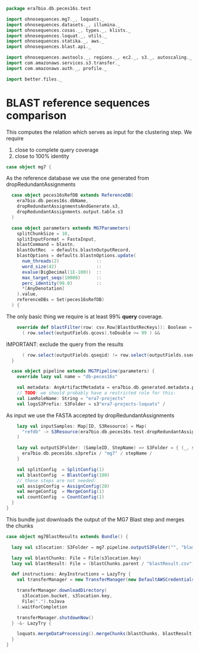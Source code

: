
```scala
package era7bio.db.peces16s.test

import ohnosequences.mg7._, loquats._
import ohnosequences.datasets._, illumina._
import ohnosequences.cosas._, types._, klists._
import ohnosequences.loquat._, utils._
import ohnosequences.statika._, aws._
import ohnosequences.blast.api._

import ohnosequences.awstools._, regions._, ec2._, s3._, autoscaling._
import com.amazonaws.services.s3.transfer._
import com.amazonaws.auth._, profile._

import better.files._
```


# BLAST reference sequences comparison

This computes the relation which serves as input for the clustering step. We require

1. close to complete query coverage
2. close to 100% identity


```scala
case object mg7 {
```

As the reference database we use the one generated from dropRedundantAssignments

```scala
  case object peces16sRefDB extends ReferenceDB(
    era7bio.db.peces16s.dbName,
    dropRedundantAssignmentsAndGenerate.s3,
    dropRedundantAssignments.output.table.s3
  )

  case object parameters extends MG7Parameters(
    splitChunkSize = 10,
    splitInputFormat = FastaInput,
    blastCommand = blastn,
    blastOutRec  = defaults.blastnOutputRecord,
    blastOptions = defaults.blastnOptions.update(
      num_threads(2)              ::
      word_size(42)               ::
      evalue(BigDecimal(1E-100))  ::
      max_target_seqs(10000)      ::
      perc_identity(99.0)         ::
      *[AnyDenotation]
    ).value,
    referenceDBs = Set(peces16sRefDB)
  ) {
```

The only basic thing we require is at least 99% **query** coverage.

```scala
    override def blastFilter(row: csv.Row[BlastOutRecKeys]): Boolean =
      ( row.select(outputFields.qcovs).toDouble >= 99 ) &&
```

IMPORTANT: exclude the query from the results

```scala
      ( row.select(outputFields.qseqid) != row.select(outputFields.sseqid) )
  }

  case object pipeline extends MG7Pipeline(parameters) {
    override lazy val name = "db-peces16s"

    val metadata: AnyArtifactMetadata = era7bio.db.generated.metadata.peces16s
    // TODO: we should probably have a restricted role for this:
    val iamRoleName: String = "era7-projects"
    val logsS3Prefix: S3Folder = s3"era7-projects-loquats" /
```

As input we use the FASTA accepted by dropRedundantAssignments

```scala
    lazy val inputSamples: Map[ID, S3Resource] = Map(
      "refdb" -> S3Resource(era7bio.db.peces16s.test.dropRedundantAssignments.output.fasta.s3)
    )

    lazy val outputS3Folder: (SampleID, StepName) => S3Folder = { (_, stepName) =>
      era7bio.db.peces16s.s3prefix / "mg7" / stepName /
    }

    val splitConfig  = SplitConfig(1)
    val blastConfig  = BlastConfig(100)
    // these steps are not needed:
    val assignConfig = AssignConfig(20)
    val mergeConfig  = MergeConfig(1)
    val countConfig  = CountConfig(1)
  }
}
```

This bundle just downloads the output of the MG7 Blast step and merges the chunks

```scala
case object mg7BlastResults extends Bundle() {

  lazy val s3location: S3Folder = mg7.pipeline.outputS3Folder("", "blast") / "chunks" /

  lazy val blastChunks: File = File(s3location.key)
  lazy val blastResult: File = (blastChunks.parent / "blastResult.csv").createIfNotExists()

  def instructions: AnyInstructions = LazyTry {
    val transferManager = new TransferManager(new DefaultAWSCredentialsProviderChain())

    transferManager.downloadDirectory(
      s3location.bucket, s3location.key,
      File(".").toJava
    ).waitForCompletion

    transferManager.shutdownNow()
  } -&- LazyTry {

    loquats.mergeDataProcessing().mergeChunks(blastChunks, blastResult)
  }
}

```




[test/scala/dropRedundantAssignments.scala]: dropRedundantAssignments.scala.md
[test/scala/runBundles.scala]: runBundles.scala.md
[test/scala/mg7pipeline.scala]: mg7pipeline.scala.md
[test/scala/package.scala]: package.scala.md
[test/scala/compats.scala]: compats.scala.md
[test/scala/clusterSequences.scala]: clusterSequences.scala.md
[test/scala/dropInconsistentAssignments.scala]: dropInconsistentAssignments.scala.md
[test/scala/pick16SCandidates.scala]: pick16SCandidates.scala.md
[test/scala/releaseData.scala]: releaseData.scala.md
[main/scala/package.scala]: ../../main/scala/package.scala.md
[main/scala/data.scala]: ../../main/scala/data.scala.md